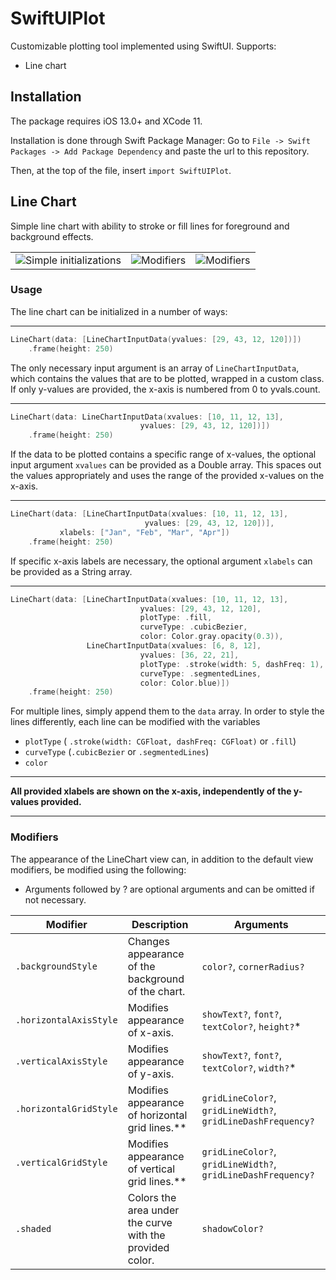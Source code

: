 # SwiftUIPlot

Customizable plotting tool implemented using SwiftUI.
Supports:

* Line chart

## Installation

The package requires iOS 13.0+ and XCode 11.

Installation is done through Swift Package Manager:
Go to `File -> Swift Packages -> Add Package Dependency` and paste the url to this repository.

Then, at the top of the file, insert `import SwiftUIPlot`.


## Line Chart
Simple line chart with ability to stroke or fill lines for foreground and background effects.

|   |   |   |
| ------------- | -------- | ----- |
|![Simple initializations](https://i.imgur.com/nlmXyjY.png "Simple inits") | ![Modifiers](https://i.imgur.com/U6XDrzr.png "Modifier usage") | ![Modifiers](https://i.imgur.com/QlqvvyO.png "Modifier usage") |

### Usage
The line chart can be initialized in a number of ways:

---
```swift
LineChart(data: [LineChartInputData(yvalues: [29, 43, 12, 120])])
    .frame(height: 250)
```

The only necessary input argument is an array of `LineChartInputData`, which contains the values that are to be plotted, wrapped in a custom class.
If only y-values are provided, the x-axis is numbered from 0 to yvals.count.

---

```swift
LineChart(data: LineChartInputData(xvalues: [10, 11, 12, 13], 
                             yvalues: [29, 43, 12, 120])])
    .frame(height: 250)
```

If the data to be plotted contains a specific range of x-values, the optional input argument `xvalues` can be provided as a Double array. This spaces out the values appropriately and uses the range of the provided x-values on the x-axis.

---
```swift
LineChart(data: [LineChartInputData(xvalues: [10, 11, 12, 13], 
                              yvalues: [29, 43, 12, 120])], 
           xlabels: ["Jan", "Feb", "Mar", "Apr"])
    .frame(height: 250)
```
If specific x-axis labels are necessary, the optional argument `xlabels` can be provided as a String array.

---
```swift
LineChart(data: [LineChartInputData(xvalues: [10, 11, 12, 13], 
                             yvalues: [29, 43, 12, 120],
                             plotType: .fill,
                             curveType: .cubicBezier,
                             color: Color.gray.opacity(0.3)),
                 LineChartInputData(xvalues: [6, 8, 12],
                             yvalues: [36, 22, 21],
                             plotType: .stroke(width: 5, dashFreq: 1),
                             curveType: .segmentedLines,
                             color: Color.blue)])
    .frame(height: 250)
```
For multiple lines, simply append them to the `data` array. In order to style the lines differently, each line can be modified with the variables 
* `plotType` ( `.stroke(width: CGFloat, dashFreq: CGFloat)`  or `.fill`)
* `curveType` (`.cubicBezier` or `.segmentedLines`)
* `color`

---

**All provided xlabels are shown on the x-axis, independently of the y-values provided.**

---


### Modifiers
The appearance of the LineChart view can, in addition to the default view modifiers, be modified using the following:
* Arguments followed by ? are optional arguments and can be omitted if not necessary.

| Modifier | Description | Arguments |
| ------------- | -------- | ----- |
| `.backgroundStyle`  | Changes appearance of the background of the chart. | `color?`, `cornerRadius?` |
| `.horizontalAxisStyle` | Modifies appearance of x-axis. | `showText?`, `font?`, `textColor?`, `height?`* |
| `.verticalAxisStyle` | Modifies appearance of y-axis. | `showText?`, `font?`, `textColor?`, `width?`* |
| `.horizontalGridStyle` | Modifies appearance of horizontal grid lines.** | `gridLineColor?`, `gridLineWidth?`, `gridLineDashFrequency?` |
| `.verticalGridStyle` | Modifies appearance of vertical grid lines.** | `gridLineColor?`, `gridLineWidth?`, `gridLineDashFrequency?` |
| `.shaded` | Colors the area under the curve with the provided color. | `shadowColor?` |


